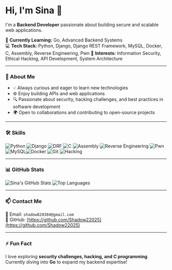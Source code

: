 # Hi, I'm Sina 👋

I'm a **Backend Developer** passionate about building secure and scalable web applications.  

🌱 **Currently Learning:** Go, Advanced Backend Systems  
💻 **Tech Stack:** Python, Django, Django REST Framework, MySQL, Docker, C, Assembly, Reverse Engineering, Pwn
🔐 **Interests:** Information Security, Ethical Hacking, API Development, System Architecture  

---

### 🚀 About Me
- 💡 Always curious and eager to learn new technologies  
- ⚙️ Enjoy building APIs and web applications  
- 🔍 Passionate about security, hacking challenges, and best practices in software development  
- 🌍 Open to collaborations and contributing to open-source projects  

---

### 🛠️ Skills
![Python](https://img.shields.io/badge/-Python-3776AB?style=flat&logo=python&logoColor=white)
![Django](https://img.shields.io/badge/-Django-092E20?style=flat&logo=django&logoColor=white)
![DRF](https://img.shields.io/badge/-DRF-0A0A0A?style=flat&logo=django&logoColor=white)
![C](https://img.shields.io/badge/-C-A8B9CC?style=flat&logo=c&logoColor=white)
![Assembly](https://img.shields.io/badge/-Assembly-6E4C13?style=flat)
![Reverse Engineering](https://img.shields.io/badge/-Reverse_Engineering-FF7F50?style=flat)
![Pwn](https://img.shields.io/badge/-Pwn-FF0000?style=flat)
![MySQL](https://img.shields.io/badge/-MySQL-4479A1?style=flat&logo=mysql&logoColor=white)![Docker](https://img.shields.io/badge/-Docker-2496ED?style=flat&logo=docker&logoColor=white)
![Git](https://img.shields.io/badge/-Git-F05032?style=flat&logo=git&logoColor=white)
![Hacking](https://img.shields.io/badge/-Hacking-FF0000?style=flat&logo=hackthebox&logoColor=white)

---

### 📊 GitHub Stats
![Sina's GitHub Stats](https://github-readme-stats.vercel.app/api?username=Shadow22025&show_icons=true&theme=tokyonight)
![Top Languages](https://github-readme-stats.vercel.app/api/top-langs/?username=Shadow22025&layout=compact&theme=tokyonight)

---

### 📫 Contact Me
📧 Email: `shadow828384@gmail.com`  
🐙 GitHub: [https://github.com/Shadow22025](https://github.com/Shadow22025)

---

### ⚡ Fun Fact
I love exploring **security challenges, hacking, and C programming**. Currently diving into **Go** to expand my backend expertise!
